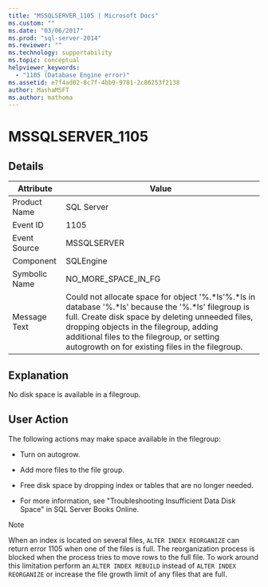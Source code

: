 ```yaml
---
title: "MSSQLSERVER_1105 | Microsoft Docs"
ms.custom: ""
ms.date: "03/06/2017"
ms.prod: "sql-server-2014"
ms.reviewer: ""
ms.technology: supportability
ms.topic: conceptual
helpviewer_keywords: 
  - "1105 (Database Engine error)"
ms.assetid: e7f4ad02-8c7f-4bb9-9781-2c86253f2138
author: MashaMSFT
ms.author: mathoma
---
```

# MSSQLSERVER_1105
    
## Details  
  
|Attribute|Value|  
|-|-|  
|Product Name|SQL Server|  
|Event ID|1105|  
|Event Source|MSSQLSERVER|  
|Component|SQLEngine|  
|Symbolic Name|NO_MORE_SPACE_IN_FG|  
|Message Text|Could not allocate space for object '%.*ls'%.\*ls in database '%.\*ls' because the '%.\*ls' filegroup is full. Create disk space by deleting unneeded files, dropping objects in the filegroup, adding additional files to the filegroup, or setting autogrowth on for existing files in the filegroup.|  
  
## Explanation  
 No disk space is available in a filegroup.  
  
## User Action  
 The following actions may make space available in the filegroup:  
  
-   Turn on autogrow.  
  
-   Add more files to the file group.  
  
-   Free disk space by dropping index or tables that are no longer needed.  
  
-   For more information, see "Troubleshooting Insufficient Data Disk Space" in SQL Server Books Online.  
  
> [!NOTE]  
>  When an index is located on several files, `ALTER INDEX REORGANIZE` can return error 1105 when one of the files is full. The reorganization process is blocked when the process tries to move rows to the full file. To work around this limitation perform an `ALTER INDEX REBUILD` instead of `ALTER INDEX REORGANIZE` or increase the file growth limit of any files that are full.  
  
  
